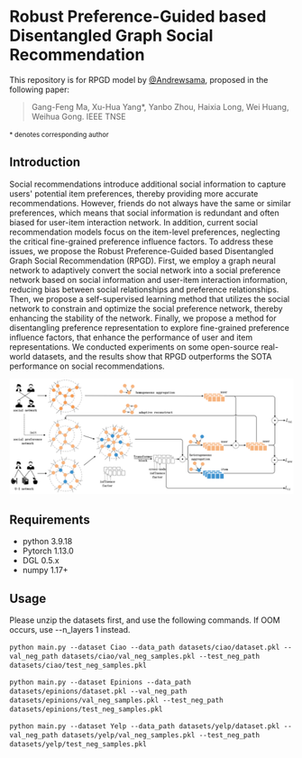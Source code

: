# Robust Preference-Guided based Disentangled Graph Social Recommendation
This repository is for RPGD model by <a href='https://github.com/Andrewsama'>@Andrewsama</a>, proposed in the following paper:

> Gang-Feng Ma, Xu-Hua Yang*, Yanbo Zhou, Haixia Long, Wei Huang, Weihua Gong. IEEE TNSE

<small>* denotes corresponding author</small>

## Introduction
Social recommendations introduce additional social information to capture users' potential item preferences, thereby providing more accurate recommendations. However, friends do not always have the same or similar preferences, which means that social information is redundant and often biased for user-item interaction network. In addition, current social recommendation models focus on the item-level preferences, neglecting the critical fine-grained preference influence factors. To address these issues, we propose the Robust Preference-Guided based Disentangled Graph Social Recommendation (RPGD). First, we employ a graph neural network to adaptively convert the social network into a social preference network based on social information and user-item interaction information, reducing bias between social relationships and preference relationships. Then, we propose a self-supervised learning method that utilizes the social network to constrain and optimize the social preference network, thereby enhancing the stability of the network. Finally, we propose a method for disentangling preference representation to explore fine-grained preference influence factors, that enhance the performance of user and item representations. We conducted experiments on some open-source real-world datasets, and the results show that RPGD outperforms the SOTA performance on social recommendations.

<img src='figs/framework.png' />

## Requirements
* python 3.9.18
* Pytorch 1.13.0
* DGL 0.5.x
* numpy 1.17+

## Usage
Please unzip the datasets first, and use the following commands. If OOM occurs, use --n_layers 1 instead.
```
python main.py --dataset Ciao --data_path datasets/ciao/dataset.pkl --val_neg_path datasets/ciao/val_neg_samples.pkl --test_neg_path datasets/ciao/test_neg_samples.pkl
```
```
python main.py --dataset Epinions --data_path datasets/epinions/dataset.pkl --val_neg_path datasets/epinions/val_neg_samples.pkl --test_neg_path datasets/epinions/test_neg_samples.pkl
```
```
python main.py --dataset Yelp --data_path datasets/yelp/dataset.pkl --val_neg_path datasets/yelp/val_neg_samples.pkl --test_neg_path datasets/yelp/test_neg_samples.pkl
```

